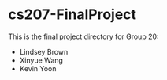 # cs207-FinalProject

This is the final project directory for Group 20:
* Lindsey Brown
* Xinyue Wang
* Kevin Yoon
